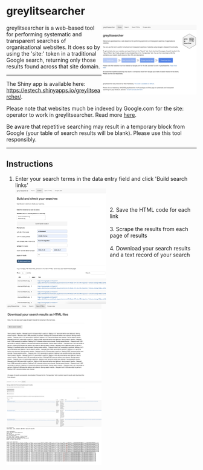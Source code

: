 # greylitsearcher 

<img src="inst/extdata/home.png" align="right" width="50%"/>
greylitsearcher is a web-based tool for performing systematic and transparent searches of organisational websites. It does so by using the 'site:' token in a traditional Google search, returning only those results found across that site domain.  

<hr>

The Shiny app is available here: <a href="https://estech.shinyapps.io/greylitsearcher/">https://estech.shinyapps.io/greylitsearcher/</a>.  

Please note that websites much be indexed by Google.com for the site: operator to work in greylitsearcher. Read more <a href="https://developers.google.com/search/docs/advanced/debug/search-operators/all-search-site" target="_blank">here</a>.  

Be aware that repetitive searching may result in a temporary block from Google (your table of search results will be blank). Please use this tool responsibly.


<hr>

## Instructions
1. Enter your search terms in the data entry field and click 'Build search links'  
<img src="inst/extdata/links.png" width="50%" style="float: left; margin-right: 10px;"><br>  
<br>
2. Save the HTML code for each link  
<img src="inst/extdata/saving.png" width="50%" style="float: left; margin-right: 10px;"><br>  
<br>
3. Scrape the results from each page of results  
<img src="inst/extdata/results.png" width="50%" style="float: left; margin-right: 10px;"><br>  
<br>
4. Download your search results and a text record of your search  
<img src="inst/extdata/report.png" width="50%" style="float: left; margin-right: 10px;"><br>  
